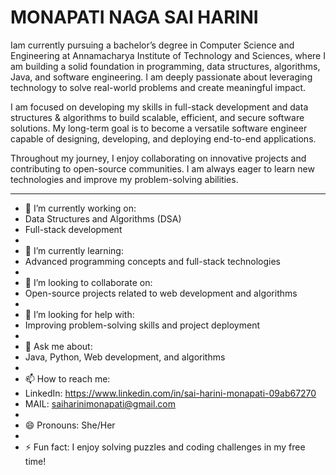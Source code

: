 # MONAPATI NAGA SAI HARINI

 Iam currently pursuing a bachelor’s degree in Computer Science and Engineering at Annamacharya Institute of Technology and Sciences, where I am building a solid foundation in programming, data structures, algorithms, Java, and software engineering. I am deeply passionate about leveraging technology to solve real-world problems and create meaningful impact.

I am focused on developing my skills in full-stack development and data structures & algorithms to build scalable, efficient, and secure software solutions. My long-term goal is to become a versatile software engineer capable of designing, developing, and deploying end-to-end applications.

Throughout my journey, I enjoy collaborating on innovative projects and contributing to open-source communities. I am always eager to learn new technologies and improve my problem-solving abilities.

---

- 🔭 I’m currently working on:
-  Data Structures and Algorithms (DSA)
-  Full-stack development
-   
- 🌱 I’m currently learning:
- Advanced programming concepts and full-stack technologies
-   
- 👯 I’m looking to collaborate on:
- Open-source projects related to web development and algorithms
-   
- 🤔 I’m looking for help with:
- Improving problem-solving skills and project deployment
-  
- 💬 Ask me about:
- Java, Python, Web development, and algorithms
-  
- 📫 How to reach me:
- LinkedIn: https://www.linkedin.com/in/sai-harini-monapati-09ab67270
- MAIL: saiharinimonapati@gmail.com
-   
- 😄 Pronouns: She/Her
-   
- ⚡ Fun fact: I enjoy solving puzzles and coding challenges in my free time!  

